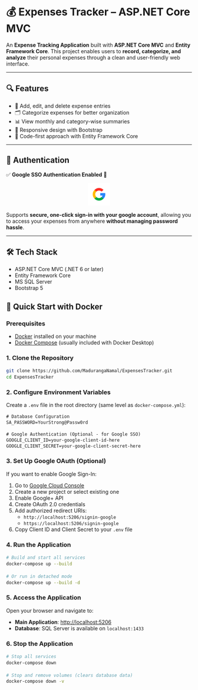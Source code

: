 # 💰 Expenses Tracker – ASP.NET Core MVC

An **Expense Tracking Application** built with **ASP.NET Core MVC** and **Entity Framework Core**. This project enables users to **record, categorize, and analyze** their personal expenses through a clean and user-friendly web interface.

---

## 🔍 Features

- 🧾 Add, edit, and delete expense entries  
- 🗂 Categorize expenses for better organization  
- 📊 View monthly and category-wise summaries  
- 📱 Responsive design with Bootstrap  
- 🧱 Code-first approach with Entity Framework Core  

---

## 🔑 Authentication

✅ **Google SSO Authentication Enabled** 🚀

<p align="center">
  <img src="https://raw.githubusercontent.com/github/explore/main/topics/google/google.png" alt="Google Logo" width="60"/>
</p>


Supports **secure, one-click sign-in with your google account**, allowing you to access your expenses from anywhere **without managing password hassle**.

---
## 🛠 Tech Stack

- ASP.NET Core MVC (.NET 6 or later)  
- Entity Framework Core  
- MS SQL Server
- Bootstrap 5  


## 🚀 Quick Start with Docker

### Prerequisites

- [Docker](https://www.docker.com/get-started) installed on your machine
- [Docker Compose](https://docs.docker.com/compose/install/) (usually included with Docker Desktop)

### 1. Clone the Repository

```bash
git clone https://github.com/MadurangaNamal/ExpensesTracker.git
cd ExpensesTracker
```

### 2. Configure Environment Variables

Create a `.env` file in the root directory (same level as `docker-compose.yml`):

```env
# Database Configuration
SA_PASSWORD=YourStrong@Passw0rd

# Google Authentication (Optional - for Google SSO)
GOOGLE_CLIENT_ID=your-google-client-id-here
GOOGLE_CLIENT_SECRET=your-google-client-secret-here
```
### 3. Set Up Google OAuth (Optional)

If you want to enable Google Sign-In:

1. Go to [Google Cloud Console](https://console.cloud.google.com/)
2. Create a new project or select existing one
3. Enable Google+ API
4. Create OAuth 2.0 credentials
5. Add authorized redirect URIs:
   - `http://localhost:5206/signin-google`
   - `https://localhost:5206/signin-google`
6. Copy Client ID and Client Secret to your `.env` file

### 4. Run the Application

```bash
# Build and start all services
docker-compose up --build

# Or run in detached mode
docker-compose up --build -d
```

### 5. Access the Application

Open your browser and navigate to:
- **Main Application**: [http://localhost:5206](http://localhost:5206)
- **Database**: SQL Server is available on `localhost:1433`

### 6. Stop the Application

```bash
# Stop all services
docker-compose down

# Stop and remove volumes (clears database data)
docker-compose down -v
```
